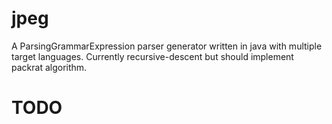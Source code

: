 jpeg
====

A ParsingGrammarExpression parser generator written in java with multiple target languages. 
Currently recursive-descent but should implement packrat algorithm.

TODO
====
